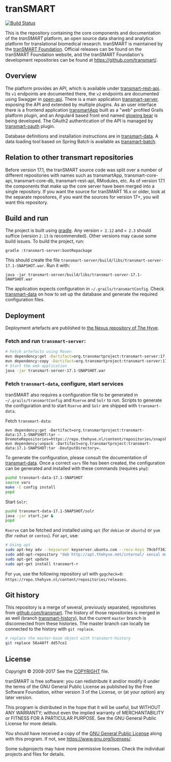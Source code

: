 # tranSMART
[![Build Status](https://travis-ci.org/thehyve/transmart-core.svg?branch=master)](https://travis-ci.org/thehyve/transmart-core/branches)

This is the repository containing the core components and documentation of the _tranSMART_ platform,
an open source data sharing and analytics platform for translational biomedical research. tranSMART
is maintained by the [tranSMART Foundation](http://transmartfoundation.org). Official releases
can be found on the tranSMART Foundation website, and the tranSMART Foundation's development repositories
can be found at <https://github.com/transmart/>.

## Overview

The platform provides an API, which is available under [transmart-rest-api](transmart-rest-api).
Its `v1` endpoints are documented there, the `v2` endpoints are documented using Swagger in [open-api](open-api).
There is a main application [transmart-server](transmart-server), exposing the API and extended by multiple plugins. As an user interface there is a frontend application [transmartApp](transmartApp) built as a "web" profiled Grails platform plugin, and an Angular4 based
front end named [glowing bear](https://github.com/thehyve/glowing-bear) is being developed.
The OAuth2 authentication of the API is managed by [transmart-oauth](transmart-oauth) plugin.

Database definitions and installation instructions are in [transmart-data](transmart-data).
A data loading tool based on Spring Batch is available as [transmart-batch](transmart-batch).

## Relation to other transmart repositories

Before version 17.1, the tranSMART source code was split over a number of different repositories with names such
as transmartApp, transmart-core-api, transmart-core-db, transmart-rest-api, RModules, etc. As of version 17.1 the
components that make up the core server have been merged into a single repository. If you want the source for
tranSMART 16.x or older, look at the separate repositores, if you want the sources for version 17+, you will want
this repository.

## Build and run

The project is built using [gradle](https://gradle.org/). Any version `> 2.12` and `< 2.3` should suffice (version `2.13` is recommended). Other versions may cause some build issues.
To build the project, run:
```
gradle :transmart-server:bootRepackage
```
This should create the file `transmart-server/build/libs/transmart-server-17.1-SNAPSHOT.war`.
Run it with:
```
java -jar transmart-server/build/libs/transmart-server-17.1-SNAPSHOT.war
```

The application expects configuration in `~/.grails/transmartConfig`. Check [transmart-data](transmart-data) on how to set up the database and generate the required configuration files.

## Deployment

Deployment artefacts are published to [the Nexus repository of The Hyve](https://repo.thehyve.nl/).

### Fetch and run `transmart-server`: 
```bash
# Fetch artefacts using Maven 
mvn dependency:get -Dartifact=org.transmartproject:transmart-server:17.1-SNAPSHOT:war -DremoteRepositories=https://repo.thehyve.nl/content/repositories/snapshots/,https://repo.grails.org/grails/core
mvn dependency:copy -Dartifact=org.transmartproject:transmart-server:17.1-SNAPSHOT:war -DoutputDirectory=.
# Start the web application
java -jar transmart-server-17.1-SNAPSHOT.war
```

### Fetch `transmart-data`, configure, start services
tranSMART also requires a configuration file to be generated in `~/.grails/transmartConfig`
and `Rserve` and `Solr` to run.
Scripts to generate the configuration and to start `Rserve` and `Solr` are shipped with
`transmart-data`.

Fetch `transmart-data`:
```
mvn dependency:get -Dartifact=org.transmartproject:transmart-data:17.1-SNAPSHOT:tar -DremoteRepositories=https://repo.thehyve.nl/content/repositories/snapshots/
mvn dependency:unpack -Dartifact=org.transmartproject:transmart-data:17.1-SNAPSHOT:tar -DoutputDirectory=.
```
To generate the configuration, please consult the documentation of [transmart-data](transmart-data).
Once a correct `vars` file has been created, the configuration can be generated and installed
with these commands (requires `php`):
```bash
pushd transmart-data-17.1-SNAPSHOT
source vars
make -C config install
popd
```

Start `Solr`:
```bash
pushd transmart-data-17.1-SNAPSHOT/solr
java -jar start.jar &
popd
```

`Rserve` can be fetched and installed using `apt` (for `debian` or `ubuntu`) or `yum` (for `redhat` or `centos`).
For `apt`, use:
```bash
# Using apt
sudo apt-key adv --keyserver keyserver.ubuntu.com --recv-keys 79cbff36340878cfb6a09bbecf5b7bd93375da21
sudo add-apt-repository "deb http://apt.thehyve.net/internal/ xenial main"
sudo apt-get update
sudo apt-get install transmart-r
```
For `yum`, use the following repository url with `gpgcheck=0`: `https://repo.thehyve.nl/content/repositories/releases`.


## Git history

This repository is a merge of several, previously separated, repositories from [github.com/transmart](https://github.com/transmart/).
The history of those repositories is merged in as well (branch [transmart-history](../../tree/transmart-history)), but the current `master` branch is disconnected from
these histories. The master branch can locally be connected to the history with `git replace`.
```bash
# replace the master-base object with transmart-history
git replace 58a48ff dd57ce1
```

## License

Copyright &copy; 2008-2017
See the [COPYRIGHT](COPYRIGHT) file.

tranSMART is free software: you can redistribute it and/or modify it under the terms of the GNU General Public License as published by the Free Software Foundation, either version 3 of the License, or (at your option) any later version.

This program is distributed in the hope that it will be useful,
but WITHOUT ANY WARRANTY; without even the implied warranty of
MERCHANTABILITY or FITNESS FOR A PARTICULAR PURPOSE.  See the
GNU General Public License for more details.

You should have received a copy of the [GNU General Public License](LICENSE) along with this program. If not, see https://www.gnu.org/licenses/.


Some subprojects may have more permissive licenses. Check the individual projects and files for details.

